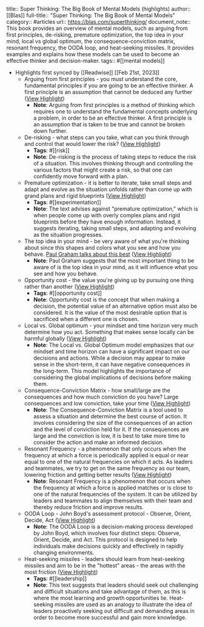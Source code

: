 title:: Super Thinking: The Big Book of Mental Models (highlights)
author:: [[Blas]]
full-title:: "Super Thinking: The Big Book of Mental Models"
category:: #articles
url:: https://blas.com/superthinking/
document_note:: This book provides an overview of mental models, such as arguing from first principles, de-risking, premature optimization, the top idea in your mind, local vs global optimum, the consequence-conviction matrix, resonant frequency, the OODA loop, and heat-seeking missiles. It provides examples and explains how these models can be used to become an effective thinker and decision-maker.
tags:: #[[mental models]]

- Highlights first synced by [[Readwise]] [[Feb 21st, 2023]]
	- Arguing from first principles - you must understand the core, fundamental principles if you are going to be an effective thinker. A first principle is an assumption that cannot be deduced any further ([View Highlight](https://read.readwise.io/read/01gsntbayhf0a5zg5f0tj3n4kj))
		- **Note**: Arguing from first principles is a method of thinking which requires one to understand the fundamental concepts underlying a problem, in order to be an effective thinker. A first principle is an assumption that is taken to be true and cannot be broken down further.
	- De-risking - what steps can you take, what can you think through and control that would lower the risk? ([View Highlight](https://read.readwise.io/read/01gsntd4pvgq4qjztmxwqbmenq))
		- **Tags**: #[[risk]]
		- **Note**: De-risking is the process of taking steps to reduce the risk of a situation. This involves thinking through and controlling the various factors that might create a risk, so that one can confidently move forward with a plan.
	- Premature optimization - it is better to iterate, take small steps and adapt and evolve as the situation unfolds rather than come up with grand plans and rigid blueprints ([View Highlight](https://read.readwise.io/read/01gsntbqprxd2w4ta6q7tdhvzx))
		- **Tags**: #[[experimentation]]
		- **Note**: The text advises against "premature optimization," which is when people come up with overly complex plans and rigid blueprints before they have enough information. Instead, it suggests iterating, taking small steps, and adapting and evolving as the situation progresses.
	- The top idea in your mind - be very aware of what you're thinking about since this shapes and colors what you see and how you behave. [Paul Graham talks about this best](http://www.paulgraham.com/top.html) ([View Highlight](https://read.readwise.io/read/01gsntctty3g80q0jcgx970z4h))
		- **Note**: Paul Graham suggests that the most important thing to be aware of is the top idea in your mind, as it will influence what you see and how you behave.
	- Opportunity cost - the value you're giving up by pursuing one thing rather than another ([View Highlight](https://read.readwise.io/read/01gsntca6zynbajx4344aq3zbq))
		- **Tags**: #[[opportunity cost]]
		- **Note**: Opportunity cost is the concept that when making a decision, the potential value of an alternative option must also be considered. It is the value of the most desirable option that is sacrificed when a different one is chosen.
	- Local vs. Global optimum - your mindset and time horizon very much determine how you act. Something that makes sense locally can be harmful globally ([View Highlight](https://read.readwise.io/read/01gsntdnn04b1mvjq6nq7safwp))
		- **Note**: The Local vs. Global Optimum model emphasizes that our mindset and time horizon can have a significant impact on our decisions and actions. While a decision may appear to make sense in the short-term, it can have negative consequences in the long-term. This model highlights the importance of considering the global implications of decisions before making them.
	- Consequence-Conviction Matrix - how small/large are the consequences and how much conviction do you have? Large consequences and low conviction, take your time ([View Highlight](https://read.readwise.io/read/01gsnte7cvpwvwqzez3jedmwmw))
		- **Note**: The Consequence-Conviction Matrix is a tool used to assess a situation and determine the best course of action. It involves considering the size of the consequences of an action and the level of conviction held for it. If the consequences are large and the conviction is low, it is best to take more time to consider the action and make an informed decision.
	- Resonant Frequency - a phenomenon that only occurs when the frequency at which a force is periodically applied is equal or near equal to one of the natural frequencies on which it acts. As leaders and teammates, we try to get on the same frequency as our team, lowering friction and getting better results ([View Highlight](https://read.readwise.io/read/01gsntenz3gh8d9vsnncdp8rch))
		- **Note**: Resonant Frequency is a phenomenon that occurs when the frequency at which a force is applied matches or is close to one of the natural frequencies of the system. It can be utilized by leaders and teammates to align themselves with their team and thereby reduce friction and improve results.
	- OODA Loop - John Boyd's assessment protocol - Observe, Orient, Decide, Act ([View Highlight](https://read.readwise.io/read/01gsntf13k84aqc5thtygczhgd))
		- **Note**: The OODA Loop is a decision-making process developed by John Boyd, which involves four distinct steps: Observe, Orient, Decide, and Act. This protocol is designed to help individuals make decisions quickly and effectively in rapidly changing environments.
	- Heat-seeking missiles - leaders should learn from heat-seeking missiles and aim to be in the "hottest" areas - the areas with the most friction ([View Highlight](https://read.readwise.io/read/01gsntfqyrerpp365aavrm293y))
		- **Tags**: #[[leadership]]
		- **Note**: This text suggests that leaders should seek out challenging and difficult situations and take advantage of them, as this is where the most learning and growth opportunities lie. Heat-seeking missiles are used as an analogy to illustrate the idea of leaders proactively seeking out difficult and demanding areas in order to become more successful and gain more knowledge.